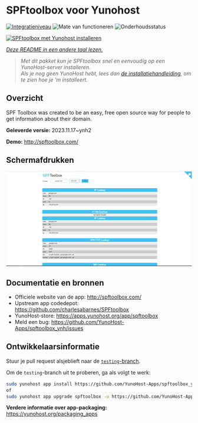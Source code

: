 <!--
NB: Deze README is automatisch gegenereerd door <https://github.com/YunoHost/apps/tree/master/tools/readme_generator>
Hij mag NIET handmatig aangepast worden.
-->

# SPFtoolbox voor Yunohost

[![Integratieniveau](https://apps.yunohost.org/badge/integration/spftoolbox)](https://ci-apps.yunohost.org/ci/apps/spftoolbox/)
![Mate van functioneren](https://apps.yunohost.org/badge/state/spftoolbox)
![Onderhoudsstatus](https://apps.yunohost.org/badge/maintained/spftoolbox)

[![SPFtoolbox met Yunohost installeren](https://install-app.yunohost.org/install-with-yunohost.svg)](https://install-app.yunohost.org/?app=spftoolbox)

*[Deze README in een andere taal lezen.](./ALL_README.md)*

> *Met dit pakket kun je SPFtoolbox snel en eenvoudig op een YunoHost-server installeren.*  
> *Als je nog geen YunoHost hebt, lees dan [de installatiehandleiding](https://yunohost.org/install), om te zien hoe je 'm installeert.*

## Overzicht

SPF Toolbox was created to be an easy, free open source way for people to get information about their domain.


**Geleverde versie:** 2023.11.17~ynh2

**Demo:** <http://spftoolbox.com/>

## Schermafdrukken

![Schermafdrukken van SPFtoolbox](./doc/screenshots/687474703a2f2f692e696d6775722e636f6d2f4143785a5074512e706e67.png)

## Documentatie en bronnen

- Officiele website van de app: <http://spftoolbox.com/>
- Upstream app codedepot: <https://github.com/charlesabarnes/SPFtoolbox>
- YunoHost-store: <https://apps.yunohost.org/app/spftoolbox>
- Meld een bug: <https://github.com/YunoHost-Apps/spftoolbox_ynh/issues>

## Ontwikkelaarsinformatie

Stuur je pull request alsjeblieft naar de [`testing`-branch](https://github.com/YunoHost-Apps/spftoolbox_ynh/tree/testing).

Om de `testing`-branch uit te proberen, ga als volgt te werk:

```bash
sudo yunohost app install https://github.com/YunoHost-Apps/spftoolbox_ynh/tree/testing --debug
of
sudo yunohost app upgrade spftoolbox -u https://github.com/YunoHost-Apps/spftoolbox_ynh/tree/testing --debug
```

**Verdere informatie over app-packaging:** <https://yunohost.org/packaging_apps>
